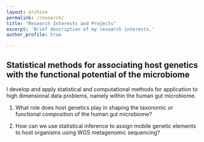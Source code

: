 ```yaml
---
layout: archive
permalink: /research/
title: "Research Interests and Projects"
excerpt: 'Brief description of my research interests.'
author_profile: true

---
```


Statistical methods for associating host genetics with the functional potential of the microbiome
-------------------------------------------------------------------------------------------------
I develop and apply statistical and computational methods for application to high dimensional data problems, namely within the human gut microbiome. 

1) What role does host genetics play in shaping the taxonomic or functional composition of the human gut microbiome?

2) How can we use statistical inference to assign mobile genetic elements to host organisms using WGS metagenomic sequencing?
